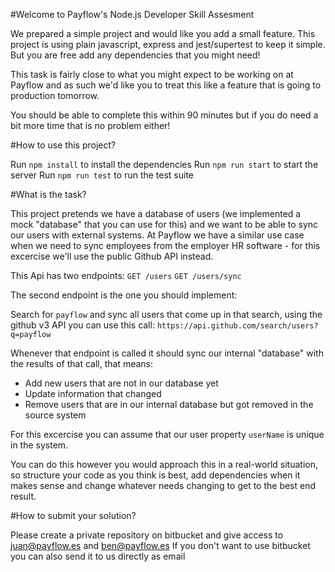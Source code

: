 #Welcome to Payflow's Node.js Developer Skill Assesment

We prepared a simple project and would like you add a small feature.
This project is using plain javascript, express and jest/supertest to keep it simple.
But you are free add any dependencies that you might need!

This task is fairly close to what you might expect to be working on at Payflow and as such we'd like you to treat this like a feature that is going to production tomorrow.

You should be able to complete this within 90 minutes but if you do need a bit more time that is no problem either!

#How to use this project?

Run `npm install` to install the dependencies
Run `npm run start` to start the server
Run `npm run test` to run the test suite

#What is the task?

This project pretends we have a database of users (we implemented a mock "database" that you can use for this) and we want to be able to sync our users with external systems.
At Payflow we have a similar use case when we need to sync employees from the employer HR software - for this excercise we'll use the public Github API instead.

This Api has two endpoints:
`GET /users`
`GET /users/sync`

The second endpoint is the one you should implement:

Search for `payflow` and sync all users that come up in that search, using the github v3 API you can use this call: `https://api.github.com/search/users?q=payflow`

Whenever that endpoint is called it should sync our internal "database" with the results of that call, that means:
 - Add new users that are not in our database yet
 - Update information that changed
 - Remove users that are in our internal database but got removed in the source system

For this excercise you can assume that our user property `userName` is unique in the system.

You can do this however you would approach this in a real-world situation, so structure your code as you think is best, add dependencies when it makes sense and change whatever needs changing to get to the best end result.

#How to submit your solution?

Please create a private repository on bitbucket and give access to juan@payflow.es and ben@payflow.es
If you don't want to use bitbucket you can also send it to us directly as email